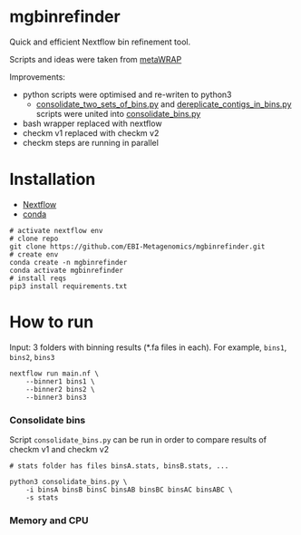 # mgbinrefinder

Quick and efficient Nextflow bin refinement tool.

Scripts and ideas were taken from [metaWRAP](https://github.com/bxlab/metaWRAP)

Improvements:
- python scripts were optimised and re-writen to python3
   - [consolidate_two_sets_of_bins.py](bin%2Fmetawrap%2Fconsolidate_two_sets_of_bins.py) and [dereplicate_contigs_in_bins.py](bin%2Fmetawrap%2Fdereplicate_contigs_in_bins.py) scripts were united into [consolidate_bins.py](bin%2Fconsolidate_bins.py)
- bash wrapper replaced with nextflow
- checkm v1 replaced with checkm v2
- checkm steps are running in parallel

# Installation
- [Nextflow](https://www.nextflow.io/)
- [conda](https://docs.conda.io/en/latest/)

```commandline
# activate nextflow env
# clone repo
git clone https://github.com/EBI-Metagenomics/mgbinrefinder.git
# create env
conda create -n mgbinrefinder
conda activate mgbinrefinder
# install reqs
pip3 install requirements.txt
```

# How to run
Input: 3 folders with binning results (*.fa files in each). For example, `bins1`, `bins2`, `bins3`
```commandline
nextflow run main.nf \
    --binner1 bins1 \
    --binner2 bins2 \
    --binner3 bins3
```

### Consolidate bins
Script `consolidate_bins.py` can be run in order to compare results of checkm v1 and checkm v2

```commandline
# stats folder has files binsA.stats, binsB.stats, ...

python3 consolidate_bins.py \
    -i binsA binsB binsC binsAB binsBC binsAC binsABC \
    -s stats
```

### Memory and CPU

<TODO some stats of memory and cpu> 